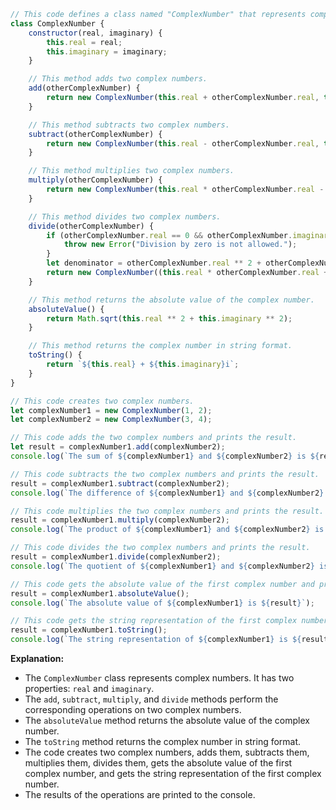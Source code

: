 ```javascript
// This code defines a class named "ComplexNumber" that represents complex numbers.
class ComplexNumber {
    constructor(real, imaginary) {
        this.real = real;
        this.imaginary = imaginary;
    }

    // This method adds two complex numbers.
    add(otherComplexNumber) {
        return new ComplexNumber(this.real + otherComplexNumber.real, this.imaginary + otherComplexNumber.imaginary);
    }

    // This method subtracts two complex numbers.
    subtract(otherComplexNumber) {
        return new ComplexNumber(this.real - otherComplexNumber.real, this.imaginary - otherComplexNumber.imaginary);
    }

    // This method multiplies two complex numbers.
    multiply(otherComplexNumber) {
        return new ComplexNumber(this.real * otherComplexNumber.real - this.imaginary * otherComplexNumber.imaginary, this.real * otherComplexNumber.imaginary + this.imaginary * otherComplexNumber.real);
    }

    // This method divides two complex numbers.
    divide(otherComplexNumber) {
        if (otherComplexNumber.real == 0 && otherComplexNumber.imaginary == 0) {
            throw new Error("Division by zero is not allowed.");
        }
        let denominator = otherComplexNumber.real ** 2 + otherComplexNumber.imaginary ** 2;
        return new ComplexNumber((this.real * otherComplexNumber.real + this.imaginary * otherComplexNumber.imaginary) / denominator, (this.imaginary * otherComplexNumber.real - this.real * otherComplexNumber.imaginary) / denominator);
    }

    // This method returns the absolute value of the complex number.
    absoluteValue() {
        return Math.sqrt(this.real ** 2 + this.imaginary ** 2);
    }

    // This method returns the complex number in string format.
    toString() {
        return `${this.real} + ${this.imaginary}i`;
    }
}

// This code creates two complex numbers.
let complexNumber1 = new ComplexNumber(1, 2);
let complexNumber2 = new ComplexNumber(3, 4);

// This code adds the two complex numbers and prints the result.
let result = complexNumber1.add(complexNumber2);
console.log(`The sum of ${complexNumber1} and ${complexNumber2} is ${result}`);

// This code subtracts the two complex numbers and prints the result.
result = complexNumber1.subtract(complexNumber2);
console.log(`The difference of ${complexNumber1} and ${complexNumber2} is ${result}`);

// This code multiplies the two complex numbers and prints the result.
result = complexNumber1.multiply(complexNumber2);
console.log(`The product of ${complexNumber1} and ${complexNumber2} is ${result}`);

// This code divides the two complex numbers and prints the result.
result = complexNumber1.divide(complexNumber2);
console.log(`The quotient of ${complexNumber1} and ${complexNumber2} is ${result}`);

// This code gets the absolute value of the first complex number and prints the result.
result = complexNumber1.absoluteValue();
console.log(`The absolute value of ${complexNumber1} is ${result}`);

// This code gets the string representation of the first complex number and prints the result.
result = complexNumber1.toString();
console.log(`The string representation of ${complexNumber1} is ${result}`);
```

**Explanation:**

* The `ComplexNumber` class represents complex numbers. It has two properties: `real` and `imaginary`.
* The `add`, `subtract`, `multiply`, and `divide` methods perform the corresponding operations on two complex numbers.
* The `absoluteValue` method returns the absolute value of the complex number.
* The `toString` method returns the complex number in string format.
* The code creates two complex numbers, adds them, subtracts them, multiplies them, divides them, gets the absolute value of the first complex number, and gets the string representation of the first complex number.
* The results of the operations are printed to the console.